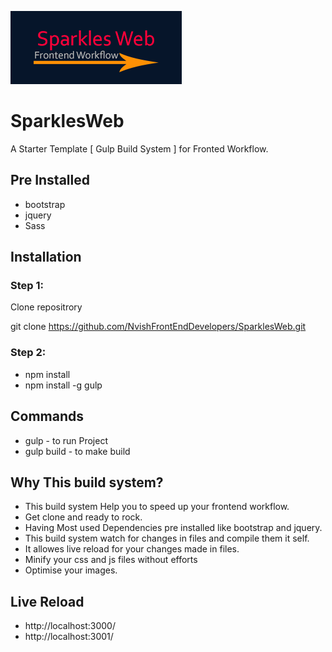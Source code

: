 ![Sparkles Web](https://github.com/NvishFrontEndDevelopers/SparklesWeb/blob/master/SparklesWeb.png
 "Sparkles Web")
# SparklesWeb
A Starter Template [ Gulp Build System ] for Fronted Workflow.


## Pre Installed

- bootstrap
- jquery
- Sass

## Installation

### Step 1:

Clone repositrory

git clone https://github.com/NvishFrontEndDevelopers/SparklesWeb.git

### Step 2: 
- npm install 
- npm install -g gulp


## Commands

- gulp  \- to run Project
- gulp build  \- to make build


## Why This build system?

- This build system Help you to speed up your frontend workflow.
- Get clone and ready to rock.
- Having Most used Dependencies pre installed like bootstrap and jquery.
- This build system watch for changes in files and compile them it self.
- It allowes live reload for your changes made in files.
- Minify your css and js files without efforts
- Optimise your images.

## Live Reload

- http://localhost:3000/
- http://localhost:3001/ 
